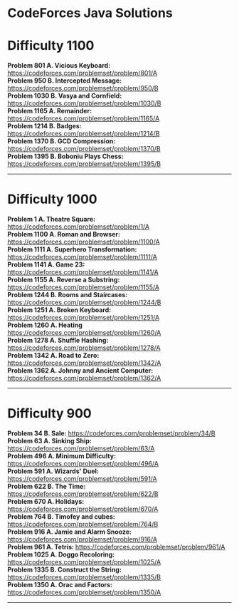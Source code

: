 # CodeForces Java Solutions

# Difficulty 1100

<strong>Problem 801 A. Vicious Keyboard: </strong> https://codeforces.com/problemset/problem/801/A 
<br>
<strong>Problem 950 B. Intercepted Message: </strong> https://codeforces.com/problemset/problem/950/B 
<br>
<strong>Problem 1030 B. Vasya and Cornfield: </strong> https://codeforces.com/problemset/problem/1030/B 
<br>
<strong>Problem 1165 A. Remainder: </strong> https://codeforces.com/problemset/problem/1165/A 
<br>
<strong>Problem 1214 B. Badges: </strong> https://codeforces.com/problemset/problem/1214/B 
<br>
<strong>Problem 1370 B. GCD Compression: </strong> https://codeforces.com/problemset/problem/1370/B 
<br>
<strong>Problem 1395 B. Boboniu Plays Chess: </strong> https://codeforces.com/problemset/problem/1395/B 
<br>

----------------------------------------------------------------------------------------------------------------

# Difficulty 1000

<strong>Problem 1 A. Theatre Square: </strong> https://codeforces.com/problemset/problem/1/A 
<br>
<strong>Problem 1100 A. Roman and Browser: </strong> https://codeforces.com/problemset/problem/1100/A 
<br>
<strong>Problem 1111 A. Superhero Transformation: </strong> https://codeforces.com/problemset/problem/1111/A 
<br>
<strong>Problem 1141 A. Game 23: </strong> https://codeforces.com/problemset/problem/1141/A 
<br>
<strong>Problem 1155 A. Reverse a Substring: </strong> https://codeforces.com/problemset/problem/1155/A 
<br>
<strong>Problem 1244 B. Rooms and Staircases: </strong> https://codeforces.com/problemset/problem/1244/B 
<br>
<strong>Problem 1251 A. Broken Keyboard: </strong> https://codeforces.com/problemset/problem/1251/A 
<br>
<strong>Problem 1260 A. Heating </strong> https://codeforces.com/problemset/problem/1260/A 
<br>
<strong>Problem 1278 A. Shuffle Hashing: </strong> https://codeforces.com/problemset/problem/1278/A 
<br>
<strong>Problem 1342 A. Road to Zero: </strong> https://codeforces.com/problemset/problem/1342/A 
<br>
<strong>Problem 1362 A. Johnny and Ancient Computer: </strong> https://codeforces.com/problemset/problem/1362/A 
<br>

----------------------------------------------------------------------------------------------------------------

# Difficulty 900

<strong>Problem 34 B. Sale: </strong> https://codeforces.com/problemset/problem/34/B 
<br>
<strong>Problem 63 A. Sinking Ship: </strong> https://codeforces.com/problemset/problem/63/A 
<br>
<strong>Problem 496 A. Minimum Difficulty: </strong> https://codeforces.com/problemset/problem/496/A 
<br>
<strong>Problem 591 A. Wizards' Duel: </strong> https://codeforces.com/problemset/problem/591/A 
<br>
<strong>Problem 622 B. The Time: </strong> https://codeforces.com/problemset/problem/622/B 
<br>
<strong>Problem 670 A. Holidays: </strong> https://codeforces.com/problemset/problem/670/A 
<br>
<strong>Problem 764 B. Timofey and cubes: </strong> https://codeforces.com/problemset/problem/764/B 
<br>
<strong>Problem 916 A. Jamie and Alarm Snooze: </strong> https://codeforces.com/problemset/problem/916/A 
<br>
<strong>Problem 961 A. Tetris: </strong> https://codeforces.com/problemset/problem/961/A 
<br>
<strong>Problem 1025 A. Doggo Recoloring: </strong> https://codeforces.com/problemset/problem/1025/A 
<br>
<strong>Problem 1335 B. Construct the String: </strong> https://codeforces.com/problemset/problem/1335/B 
<br>
<strong>Problem 1350 A. Orac and Factors: </strong> https://codeforces.com/problemset/problem/1350/A 
<br>

----------------------------------------------------------------------------------------------------------------
